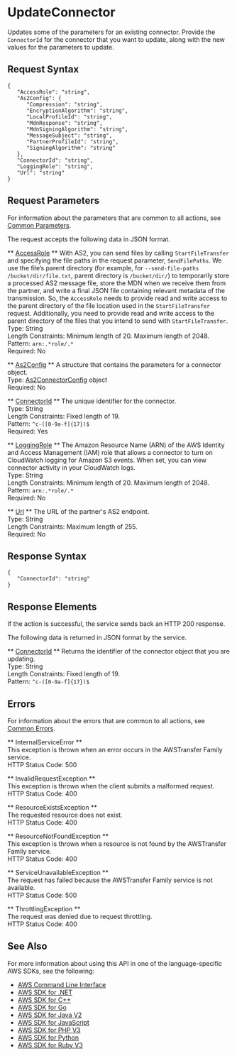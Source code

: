 # UpdateConnector<a name="API_UpdateConnector"></a>

Updates some of the parameters for an existing connector\. Provide the `ConnectorId` for the connector that you want to update, along with the new values for the parameters to update\.

## Request Syntax<a name="API_UpdateConnector_RequestSyntax"></a>

```
{
   "AccessRole": "string",
   "As2Config": { 
      "Compression": "string",
      "EncryptionAlgorithm": "string",
      "LocalProfileId": "string",
      "MdnResponse": "string",
      "MdnSigningAlgorithm": "string",
      "MessageSubject": "string",
      "PartnerProfileId": "string",
      "SigningAlgorithm": "string"
   },
   "ConnectorId": "string",
   "LoggingRole": "string",
   "Url": "string"
}
```

## Request Parameters<a name="API_UpdateConnector_RequestParameters"></a>

For information about the parameters that are common to all actions, see [Common Parameters](CommonParameters.md)\.

The request accepts the following data in JSON format\.

 ** [AccessRole](#API_UpdateConnector_RequestSyntax) **   <a name="TransferFamily-UpdateConnector-request-AccessRole"></a>
With AS2, you can send files by calling `StartFileTransfer` and specifying the file paths in the request parameter, `SendFilePaths`\. We use the file’s parent directory \(for example, for `--send-file-paths /bucket/dir/file.txt`, parent directory is `/bucket/dir/`\) to temporarily store a processed AS2 message file, store the MDN when we receive them from the partner, and write a final JSON file containing relevant metadata of the transmission\. So, the `AccessRole` needs to provide read and write access to the parent directory of the file location used in the `StartFileTransfer` request\. Additionally, you need to provide read and write access to the parent directory of the files that you intend to send with `StartFileTransfer`\.  
Type: String  
Length Constraints: Minimum length of 20\. Maximum length of 2048\.  
Pattern: `arn:.*role/.*`   
Required: No

 ** [As2Config](#API_UpdateConnector_RequestSyntax) **   <a name="TransferFamily-UpdateConnector-request-As2Config"></a>
A structure that contains the parameters for a connector object\.  
Type: [As2ConnectorConfig](API_As2ConnectorConfig.md) object  
Required: No

 ** [ConnectorId](#API_UpdateConnector_RequestSyntax) **   <a name="TransferFamily-UpdateConnector-request-ConnectorId"></a>
The unique identifier for the connector\.  
Type: String  
Length Constraints: Fixed length of 19\.  
Pattern: `^c-([0-9a-f]{17})$`   
Required: Yes

 ** [LoggingRole](#API_UpdateConnector_RequestSyntax) **   <a name="TransferFamily-UpdateConnector-request-LoggingRole"></a>
The Amazon Resource Name \(ARN\) of the AWS Identity and Access Management \(IAM\) role that allows a connector to turn on CloudWatch logging for Amazon S3 events\. When set, you can view connector activity in your CloudWatch logs\.  
Type: String  
Length Constraints: Minimum length of 20\. Maximum length of 2048\.  
Pattern: `arn:.*role/.*`   
Required: No

 ** [Url](#API_UpdateConnector_RequestSyntax) **   <a name="TransferFamily-UpdateConnector-request-Url"></a>
The URL of the partner's AS2 endpoint\.  
Type: String  
Length Constraints: Maximum length of 255\.  
Required: No

## Response Syntax<a name="API_UpdateConnector_ResponseSyntax"></a>

```
{
   "ConnectorId": "string"
}
```

## Response Elements<a name="API_UpdateConnector_ResponseElements"></a>

If the action is successful, the service sends back an HTTP 200 response\.

The following data is returned in JSON format by the service\.

 ** [ConnectorId](#API_UpdateConnector_ResponseSyntax) **   <a name="TransferFamily-UpdateConnector-response-ConnectorId"></a>
Returns the identifier of the connector object that you are updating\.  
Type: String  
Length Constraints: Fixed length of 19\.  
Pattern: `^c-([0-9a-f]{17})$` 

## Errors<a name="API_UpdateConnector_Errors"></a>

For information about the errors that are common to all actions, see [Common Errors](CommonErrors.md)\.

 ** InternalServiceError **   
This exception is thrown when an error occurs in the AWSTransfer Family service\.  
HTTP Status Code: 500

 ** InvalidRequestException **   
This exception is thrown when the client submits a malformed request\.  
HTTP Status Code: 400

 ** ResourceExistsException **   
The requested resource does not exist\.  
HTTP Status Code: 400

 ** ResourceNotFoundException **   
This exception is thrown when a resource is not found by the AWSTransfer Family service\.  
HTTP Status Code: 400

 ** ServiceUnavailableException **   
The request has failed because the AWSTransfer Family service is not available\.  
HTTP Status Code: 500

 ** ThrottlingException **   
The request was denied due to request throttling\.  
HTTP Status Code: 400

## See Also<a name="API_UpdateConnector_SeeAlso"></a>

For more information about using this API in one of the language\-specific AWS SDKs, see the following:
+  [AWS Command Line Interface](https://docs.aws.amazon.com/goto/aws-cli/transfer-2018-11-05/UpdateConnector) 
+  [AWS SDK for \.NET](https://docs.aws.amazon.com/goto/DotNetSDKV3/transfer-2018-11-05/UpdateConnector) 
+  [AWS SDK for C\+\+](https://docs.aws.amazon.com/goto/SdkForCpp/transfer-2018-11-05/UpdateConnector) 
+  [AWS SDK for Go](https://docs.aws.amazon.com/goto/SdkForGoV1/transfer-2018-11-05/UpdateConnector) 
+  [AWS SDK for Java V2](https://docs.aws.amazon.com/goto/SdkForJavaV2/transfer-2018-11-05/UpdateConnector) 
+  [AWS SDK for JavaScript](https://docs.aws.amazon.com/goto/AWSJavaScriptSDK/transfer-2018-11-05/UpdateConnector) 
+  [AWS SDK for PHP V3](https://docs.aws.amazon.com/goto/SdkForPHPV3/transfer-2018-11-05/UpdateConnector) 
+  [AWS SDK for Python](https://docs.aws.amazon.com/goto/boto3/transfer-2018-11-05/UpdateConnector) 
+  [AWS SDK for Ruby V3](https://docs.aws.amazon.com/goto/SdkForRubyV3/transfer-2018-11-05/UpdateConnector) 